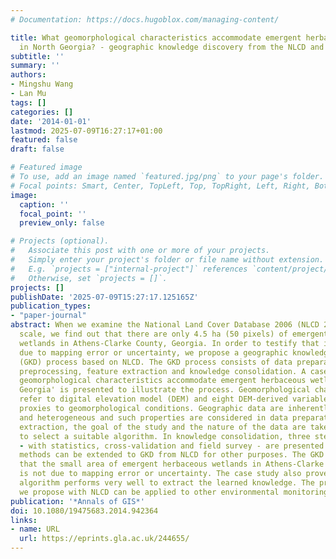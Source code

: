 ```yaml
---
# Documentation: https://docs.hugoblox.com/managing-content/

title: What geomorphological characteristics accommodate emergent herbaceous wetlands
  in North Georgia? - geographic knowledge discovery from the NLCD and DEM
subtitle: ''
summary: ''
authors:
- Mingshu Wang
- Lan Mu
tags: []
categories: []
date: '2014-01-01'
lastmod: 2025-07-09T16:27:17+01:00
featured: false
draft: false

# Featured image
# To use, add an image named `featured.jpg/png` to your page's folder.
# Focal points: Smart, Center, TopLeft, Top, TopRight, Left, Right, BottomLeft, Bottom, BottomRight.
image:
  caption: ''
  focal_point: ''
  preview_only: false

# Projects (optional).
#   Associate this post with one or more of your projects.
#   Simply enter your project's folder or file name without extension.
#   E.g. `projects = ["internal-project"]` references `content/project/deep-learning/index.md`.
#   Otherwise, set `projects = []`.
projects: []
publishDate: '2025-07-09T15:27:17.125165Z'
publication_types:
- "paper-journal"
abstract: When we examine the National Land Cover Database 2006 (NLCD 2006) in a small
  scale, we find out that there are only 4.5 ha (50 pixels) of emergent herbaceous
  wetlands in Athens-Clarke County, Georgia. In order to testify that it is not simply
  due to mapping error or uncertainty, we propose a geographic knowledge discovery
  (GKD) process based on NLCD. The GKD process consists of data preparation, data
  preprocessing, feature extraction and knowledge consolidation. A case study 'What
  geomorphological characteristics accommodate emergent herbaceous wetlands in North
  Georgia' is presented to illustrate the process. Geomorphological characteristics
  refer to digital elevation model (DEM) and eight DEM-derived variables, which are
  proxies to geomorphological conditions. Geographic data are inherently spatial dependent
  and heterogeneous and such properties are considered in data preparation. In feature
  extraction, the goal of the study and the nature of the data are taken into consideration
  to select a suitable algorithm. In knowledge consolidation, three steps of validation
  - with statistics, cross-validation and field survey - are presented. The proposed
  methods can be extended to GKD from NLCD for other purposes. The GKD results testify
  that the small area of emergent herbaceous wetlands in Athens-Clarke County, Georgia,
  is not due to mapping error or uncertainty. The case study also proves that See5
  algorithm performs very well to extract the learned knowledge. The procedure that
  we propose with NLCD can be applied to other environmental monitoring purpose.
publication: '*Annals of GIS*'
doi: 10.1080/19475683.2014.942364
links:
- name: URL
  url: https://eprints.gla.ac.uk/244655/
---
```

